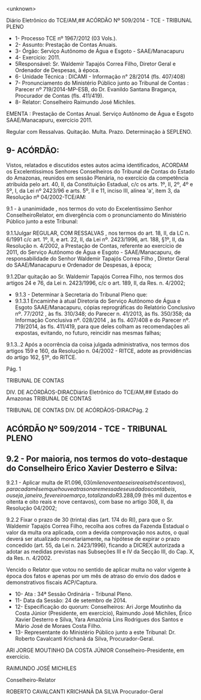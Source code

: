 &lt;unknown&gt;

Diário Eletrônico do TCE/AM,## ACÓRDÃO Nº 509/2014 - TCE - TRIBUNAL PLENO

- 1- Processo TCE nº 1967/2012 (03 Vols.).
- 2- Assunto: Prestação de Contas Anuais.
- 3- Órgão: Serviço Autônomo de Água e Esgoto - SAAE/Manacapuru
- 4- Exercício: 2011.
- 5Responsável: Sr.  Waldemir  Tapajós  Correa  Filho,  Diretor  Geral  e  Ordenador  de Despesas, à época.
- 6- Unidade Técnica : DICAMI - Informação n° 28/2014 (fls. 407/408)
- 7-  Pronunciamento  do  Ministério  Público  junto  ao  Tribunal  de  Contas :  Parecer  nº 719/2014-MP-ESB, do Dr. Evanildo Santana Bragança, Procurador de Contas (fls. 411/419).
- 8- Relator: Conselheiro Raimundo José Michiles.

EMENTA : Prestação de Contas Anual. Serviço Autônomo de Água e Esgoto SAAE/Manacapuru, exercício 2011.

Regular com Ressalvas. Quitação. Multa. Prazo. Determinação à SEPLENO.

## 9- ACÓRDÃO:

Vistos,  relatados  e  discutidos  estes  autos  acima  identificados, ACORDAM os Excelentíssimos  Senhores Conselheiros  do  Tribunal  de  Contas  do  Estado  do  Amazonas, reunidos  em  sessão  Plenária,  no  exercício  da  competência  atribuída  pelo  art.  40,  II,  da Constituição Estadual, c/c os arts. 1º, II, 2º, 4º e 5º, I, da Lei nº 2423/96 e arts. 5º, II e 11, inciso III, alínea 'a', item 3, da Resolução nº 04/2002-TCE/AM:

9.1 - à unanimidade , nos termos do voto do Excelentíssimo Senhor ConselheiroRelator, em divergência com o pronunciamento do Ministério Público junto a este Tribunal:

9.1.1Julgar REGULAR, COM RESSALVAS , nos termos do art. 18, II, da LC n. 6/1991 c/c art. 1º,  II, e art.  22,  II,  da  Lei  nº.  2423/1996, art.  188, §1º,  II, da Resolução n. 4/2002, a Prestação de Contas, referente  ao exercício de 2011, do Serviço Autônomo de Água  e  Esgoto  -  SAAE/Manacapuru,  de  responsabilidade  do  Senhor Waldemir  Tapajós Correa Filho , Diretor Geral do SAAE/Manacapuru e Ordenador de Despesas, à época;

9.1.2Dar  quitação  ao  Sr. Waldemir  Tapajós  Correa  Filho, nos  termos  dos artigos 24 e 76, da Lei n. 2423/1996, c/c o art. 189, II, da Res. n. 4/2002;

- 9.1.3 - Determinar à Secretaria do Tribunal Pleno que:
- 9.1.3.1 Encaminhe à atual Diretoria do Serviço Autônomo de Água e Esgoto SAAE/Manacapuru, cópias reprográficas do Relatório Conclusivo nº. 77/2012 , às  fls. 310/348;  do Parecer  n.  41/2013, às  fls. 350/358;  da Informação Conclusiva  nº.  028/2014 ,  às  fls.  407/408  e  do Parecer  nº.  719/2014, às  fls. 411/419, para  que  deles colham as recomendações ali expostas, evitando, no futuro, reincidir nas mesmas falhas;

9.1.3..2  Após  a  ocorrência  da  coisa  julgada  administrativa,  nos  termos  dos artigos 159 e 160, da Resolução n. 04/2002 - RITCE, adote as providências do artigo 162, §1º, do RITCE.

Pág. 1

TRIBUNAL DE CONTAS

DIV. DE ACÓRDÃOS-DIRACDiário Eletrônico do TCE/AM,## Estado do Amazonas TRIBUNAL DE CONTAS

TRIBUNAL DE CONTAS DIV. DE ACÓRDÃOS-DIRACPág. 2

## ACÓRDÃO Nº 509/2014 - TCE - TRIBUNAL PLENO

## 9.2 - Por maioria, nos termos do voto-destaque do Conselheiro Érico Xavier Desterro e Silva:

9.2.1 - Aplicar multa de R$1.096,03 (mil e noventa e seis reais e três centavos), para cada mês em que houve atraso na remessa de seus dados contábeis, ou seja, janeiro, fevereiro e março, totalizando R$3.288,09 (três mil duzentos e oitenta e oito reais e nove centavos), com base no artigo 308, II, da Resolução 04/2002;

9.2.2 Fixar o prazo de 30 (trinta) dias (art. 174 do RI), para que o Sr. Waldemir Tapajós  Correa  Filho, recolha  aos  cofres  da  Fazenda  Estadual  o  valor  da  multa  ora aplicada, com a devida comprovação nos autos, o qual deverá ser atualizado monetariamente, na hipótese de expirar o prazo concedido (art. 55, da Lei n. 2423/1996), ficando  a  DICREX  autorizada  a  adotar  as  medidas  previstas  nas  Subseções  III  e  IV  da Secção III, do Cap. X, da Res. n. 4/2002.

Vencido o Relator que votou no sentido de aplicar multa no valor vigente à época dos fatos e apenas por um mês de atraso do envio dos dados e demonstrativos fiscais ACP/Captura.

- 10- Ata : 34ª Sessão Ordinária - Tribunal Pleno.
- 11- Data da Sessão: 24 de setembro de 2014.
- 12-  Especificação  do  quorum:  Conselheiros: Ari Jorge  Moutinho  da  Costa  Júnior (Presidente,  em  exercício),  Raimundo  José  Michiles,  Érico  Xavier  Desterro  e  Silva,  Yara Amazônia Lins Rodrigues dos Santos e Mário José de Moraes Costa Filho.
- 13- Representante do Ministério Público junto a este Tribunal: Dr. Roberto Cavalcanti Krichanã da Silva, Procurador-Geral.

ARI JORGE MOUTINHO DA COSTA JÚNIOR Conselheiro-Presidente, em exercício.

RAIMUNDO JOSÉ MICHILES

Conselheiro-Relator

ROBERTO CAVALCANTI KRICHANÃ DA SILVA Procurador-Geral